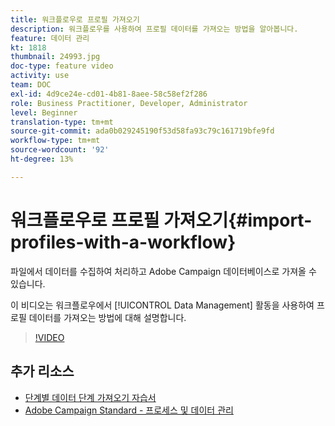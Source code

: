 ```yaml
---
title: 워크플로우로 프로필 가져오기
description: 워크플로우를 사용하여 프로필 데이터를 가져오는 방법을 알아봅니다.
feature: 데이터 관리
kt: 1818
thumbnail: 24993.jpg
doc-type: feature video
activity: use
team: DOC
exl-id: 4d9ce24e-cd01-4b81-8aee-58c58ef2f286
role: Business Practitioner, Developer, Administrator
level: Beginner
translation-type: tm+mt
source-git-commit: ada0b029245190f53d58fa93c79c161719bfe9fd
workflow-type: tm+mt
source-wordcount: '92'
ht-degree: 13%

---
```


# 워크플로우로 프로필 가져오기{#import-profiles-with-a-workflow}

파일에서 데이터를 수집하여 처리하고 Adobe Campaign 데이터베이스로 가져올 수 있습니다.

이 비디오는 워크플로우에서 [!UICONTROL Data Management] 활동을 사용하여 프로필 데이터를 가져오는 방법에 대해 설명합니다.

>[!VIDEO](https://video.tv.adobe.com/v/24993?quality=12)

## 추가 리소스

* [단계별 데이터 단계 가져오기 자습서](https://docs.adobe.com/content/help/en/campaign-standard/using/managing-processes-and-data/workflow-general-operation/importing-data.html#example--import-workflow-template)
* [Adobe Campaign Standard - 프로세스 및 데이터 관리](https://docs.adobe.com/content/help/en/campaign-standard/using/managing-processes-and-data/about-workflows-and-data-management/discovering-workflows.html)
